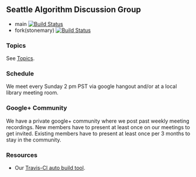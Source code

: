 ## Seattle Algorithm Discussion Group

- main [![Build Status](https://travis-ci.org/CodersInSeattle/InterviewProblems.svg?branch=pr%2F1)](https://travis-ci.org/CodersInSeattle/InterviewProblems)
- fork(stonemary) [![Build Status](https://travis-ci.org/stonemary/InterviewProblems.svg?branch=master)](https://travis-ci.org/stonemary/InterviewProblems)

### Topics

See [Topics](Topics.md).

### Schedule

We meet every Sunday 2 pm PST via google hangout and/or at a local library meeting room.

### Google+ Community

We have a private google+ community where we post past weekly meeting recordings. New members have to present at least once on our meetings to get invited. Existing members have to present at least once per 3 months to stay in the community.

### Resources

- Our [Travis-CI auto build tool](https://travis-ci.org/CodersInSeattle/InterviewProblems).

